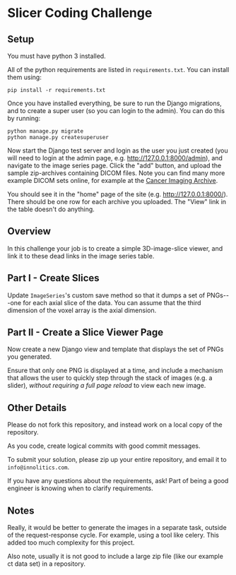 # Slicer Coding Challenge

## Setup

You must have python 3 installed.

All of the python requirements are listed in `requirements.txt`.  You can install them using:

    pip install -r requirements.txt

Once you have installed everything, be sure to run the Django migrations, and
to create a super user (so you can login to the admin).  You can do this by running:

    python manage.py migrate
    python manage.py createsuperuser

Now start the Django test server and login as the user you just created (you
will need to login at the admin page, e.g. http://127.0.0.1:8000/admin), and
navigate to the image series page.  Click the "add" button, and upload the
sample zip-archives containing DICOM files.  Note you can find many more
example DICOM sets online, for example at the [Cancer Imaging Archive](http://www.cancerimagingarchive.net).

You should see it in the "home" page of the site (e.g. http://127.0.0.1:8000/).  There
should be one row for each archive you uploaded.  The "View" link in the table
doesn't do anything.

## Overview

In this challenge your job is to create a simple 3D-image-slice viewer, and
link it to these dead links in the image series table.

## Part I - Create Slices

Update `ImageSeries`'s custom save method so that it dumps a set of PNGs---one
for each axial slice of the data.  You can assume that the third dimension of
the voxel array is the axial dimension.

## Part II - Create a Slice Viewer Page

Now create a new Django view and template that displays the set of PNGs you generated.

Ensure that only one PNG is displayed at a time, and include a mechanism that
allows the user to quickly step through the stack of images (e.g. a slider),
*without requiring a full page reload* to view each new image.

## Other Details

Please do not fork this repository, and instead work on a local copy of the repository.

As you code, create logical commits with good commit messages.

To submit your solution, please zip up your entire repository, and email it to
`info@innolitics.com`.

If you have any questions about the requirements, ask!  Part of being a good
engineer is knowing when to clarify requirements.

## Notes

Really, it would be better to generate the images in a separate task, outside
of the request-response cycle.  For example, using a tool like celery.  This
added too much complexity for this project.

Also note, usually it is not good to include a large zip file (like our
example ct data set) in a repository.

